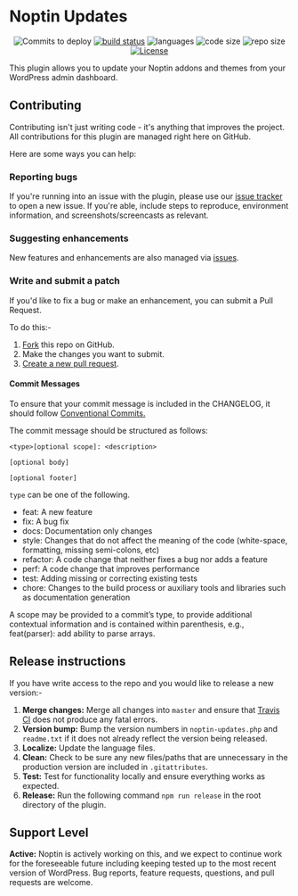 # Noptin Updates

<p align="center">
    <img src="https://img.shields.io/github/commits-since/hizzle-co/noptin-updates/latest?label=Commits%20To%20Deploy" alt="Commits to deploy">
    <a href="https://travis-ci.org/hizzle-co/noptin-updates">
        <img src="https://img.shields.io/travis/hizzle-co/noptin-updates/master" alt="build status"></a>
    <img src="https://img.shields.io/github/languages/count/hizzle-co/noptin-updates" alt="languages">
    <img src="https://img.shields.io/github/languages/code-size/hizzle-co/noptin-updates" alt="code size">
    <img src="https://img.shields.io/github/repo-size/hizzle-co/noptin-updates" alt="repo size">
    <a href="https://www.gnu.org/licenses/gpl-3.0.en.html">
        <img src="https://img.shields.io/github/license/hizzle-co/noptin-updates" alt="License"></a>
</p>

This plugin allows you to update your Noptin addons and themes from your WordPress admin dashboard.

## Contributing

Contributing isn't just writing code - it's anything that improves the project. All contributions for this plugin are managed right here on GitHub. 

Here are some ways you can help:

### Reporting bugs

If you're running into an issue with the plugin, please use our [issue tracker](https://github.com/hizzle-co/noptin-updates/issues/new) to open a new issue. If you're able, include steps to reproduce, environment information, and screenshots/screencasts as relevant.

### Suggesting enhancements

New features and enhancements are also managed via [issues](https://github.com/hizzle-co/noptin-updates/issues/new).

### Write and submit a patch

If you'd like to fix a bug or make an enhancement, you can submit a Pull Request. 

To do this:-

1. [Fork](https://help.github.com/en/github/getting-started-with-github/fork-a-repo) this repo on GitHub.
2. Make the changes you want to submit.
4. [Create a new pull request](https://help.github.com/en/articles/creating-a-pull-request-from-a-fork).

#### Commit Messages

To ensure that your commit message is included in the CHANGELOG, it should follow [Conventional Commits.](https://www.conventionalcommits.org/en/v1.0.0-beta.2/)

The commit message should be structured as follows:

```
<type>[optional scope]: <description>

[optional body]

[optional footer]
```

`type` can be one of the following.

- feat: A new feature
- fix: A bug fix
- docs: Documentation only changes
- style: Changes that do not affect the meaning of the code (white-space, formatting, missing semi-colons, etc)
- refactor: A code change that neither fixes a bug nor adds a feature
- perf: A code change that improves performance
- test: Adding missing or correcting existing tests
- chore: Changes to the build process or auxiliary tools and libraries such as documentation generation

A scope may be provided to a commit’s type, to provide additional contextual information and is contained within parenthesis, e.g., feat(parser): add ability to parse arrays.

## Release instructions

If you have write access to the repo and you would like to release a new version:-

1. **Merge changes:** Merge all changes into `master` and ensure that [Travis CI](https://travis-ci.org/hizzle-co/noptin-updates) does not produce any fatal errors.
2. **Version bump:** Bump the version numbers in `noptin-updates.php` and `readme.txt` if it does not already reflect the version being released.
4. **Localize:** Update the language files.
5. **Clean:** Check to be sure any new files/paths that are unnecessary in the production version are included in `.gitattributes`.
6. **Test:** Test for functionality locally and ensure everything works as expected.
7. **Release:** Run the following command `npm run release` in the root directory of the plugin.


## Support Level

**Active:** Noptin is actively working on this, and we expect to continue work for the foreseeable future including keeping tested up to the most recent version of WordPress.  Bug reports, feature requests, questions, and pull requests are welcome.
